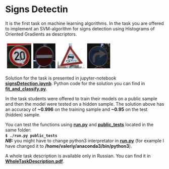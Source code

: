 # Signs Detectin

It is the first task on machine learning algorithms. In the task you are offered to implement an SVM-algorithm for signs detection using Histograms of Oriented Gradients as descriptors.

![SignsDetectionExample.png](SignsDetectionExample.png)

Solution for the task is presented in jupyter-notebook **[signsDetection.ipynb](signsDetection.ipynb)**. Python code for the solution you can find in **[fit_and_classify.py](fit_and_classify.py)**.

In the task students were offered to train their models on a public sample and then the model were tested on a hidden sample. The solution above has an accuracy of **~0.996** on the training sample and **~0.95** on the test (hidden) sample.

You can test the functions using **[run.py](run.py)** and **[public_tests](public_tests)** located in the same folder: \
**`$ ./run.py public_tests`** \
***NB:*** you might have to change python3 interpretator in **[run.py](run.py)** (for example I have changed it to **/home/valeriy/anaconda3/bin/python3**).

A whole task description is available only in Russian. You can find it in **[WholeTaskDescription.pdf](WholeTaskDescription.pdf)**.
